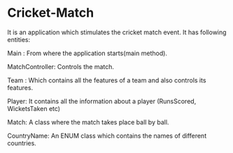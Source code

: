 # Cricket-Match
It is an application which stimulates the cricket match event. It has following entities:

Main : From where the application starts(main method).

MatchController: Controls the match.

Team : Which contains all the features of a team and also controls its features.

Player: It contains all the information about a player (RunsScored, WicketsTaken etc)

Match: A class where the match takes place ball by ball.

CountryName: An ENUM class which contains the names of different countries.
